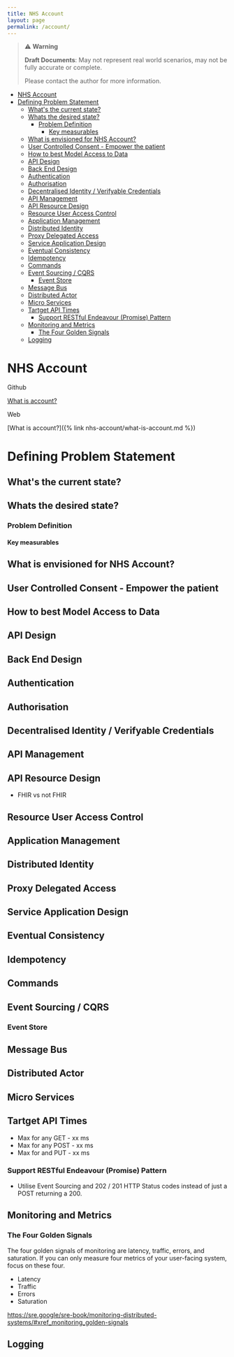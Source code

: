 ```yaml
---
title: NHS Account
layout: page
permalink: /account/
---
```


> ⚠️ **Warning**
>  
> **Draft Documents**: May not represent real world scenarios, may not be fully accurate or complete.
>
> Please contact the author for more information.

- [NHS Account](#nhs-account)
- [Defining Problem Statement](#defining-problem-statement)
  - [What's the current state?](#whats-the-current-state)
  - [Whats the desired state?](#whats-the-desired-state)
    - [Problem Definition](#problem-definition)
      - [Key measurables](#key-measurables)
  - [What is envisioned for NHS Account?](#what-is-envisioned-for-nhs-account)
  - [User Controlled Consent - Empower the patient](#user-controlled-consent---empower-the-patient)
  - [How to best Model Access to Data](#how-to-best-model-access-to-data)
  - [API Design](#api-design)
  - [Back End Design](#back-end-design)
  - [Authentication](#authentication)
  - [Authorisation](#authorisation)
  - [Decentralised Identity / Verifyable Credentials](#decentralised-identity--verifyable-credentials)
  - [API Management](#api-management)
  - [API Resource Design](#api-resource-design)
  - [Resource User Access Control](#resource-user-access-control)
  - [Application Management](#application-management)
  - [Distributed Identity](#distributed-identity)
  - [Proxy Delegated Access](#proxy-delegated-access)
  - [Service Application Design](#service-application-design)
  - [Eventual Consistency](#eventual-consistency)
  - [Idempotency](#idempotency)
  - [Commands](#commands)
  - [Event Sourcing / CQRS](#event-sourcing--cqrs)
    - [Event Store](#event-store)
  - [Message Bus](#message-bus)
  - [Distributed Actor](#distributed-actor)
  - [Micro Services](#micro-services)
  - [Tartget API Times](#tartget-api-times)
    - [Support RESTful Endeavour (Promise) Pattern](#support-restful-endeavour-promise-pattern)
  - [Monitoring and Metrics](#monitoring-and-metrics)
    - [The Four Golden Signals](#the-four-golden-signals)
  - [Logging](#logging)

# NHS Account

Github

[What is account?][what-is-account]


Web

[What is account?]({% link nhs-account/what-is-account.md %})


# Defining Problem Statement

## What's the current state?

## Whats the desired state?

### Problem Definition

#### Key measurables

## What is envisioned for NHS Account?



## User Controlled Consent - Empower the patient

## How to best Model Access to Data 

## API Design

## Back End Design

## Authentication

## Authorisation

## Decentralised Identity / Verifyable Credentials

## API Management

## API Resource Design
- FHIR vs not FHIR

## Resource User Access Control

## Application Management

## Distributed Identity

## Proxy Delegated Access

## Service Application Design

## Eventual Consistency

## Idempotency

## Commands

## Event Sourcing / CQRS

### Event Store

## Message Bus

## Distributed Actor

## Micro Services

## Tartget API Times
- Max for any GET - xx ms
- Max for any POST - xx ms
- Max for and PUT - xx ms

### Support RESTful Endeavour (Promise) Pattern
- Utilise Event Sourcing and 202 / 201 HTTP Status codes instead of just a POST returning a 200.

## Monitoring and Metrics

### The Four Golden Signals
The four golden signals of monitoring are latency, traffic, errors, and saturation. If you can only measure four metrics of your user-facing system, focus on these four.

- Latency
- Traffic
- Errors
- Saturation

https://sre.google/sre-book/monitoring-distributed-systems/#xref_monitoring_golden-signals

## Logging 


[what-is-account]: what-is-account.md "What is account"